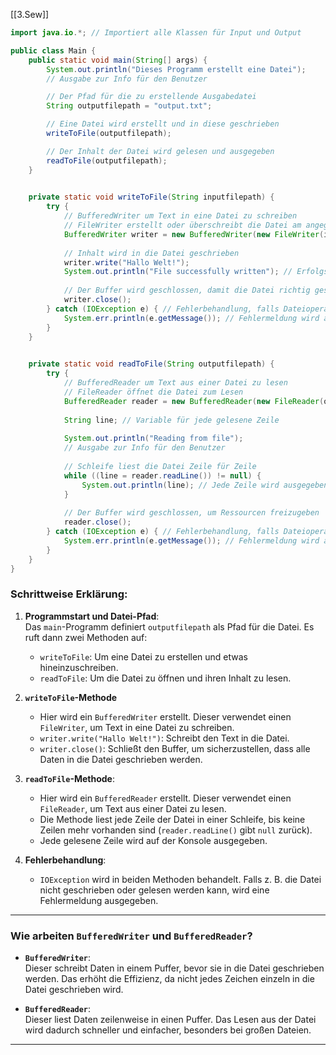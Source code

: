 [[3.Sew]]
```java
import java.io.*; // Importiert alle Klassen für Input und Output

public class Main {
    public static void main(String[] args) {
        System.out.println("Dieses Programm erstellt eine Datei"); 
        // Ausgabe zur Info für den Benutzer

        // Der Pfad für die zu erstellende Ausgabedatei
        String outputfilepath = "output.txt"; 

        // Eine Datei wird erstellt und in diese geschrieben
        writeToFile(outputfilepath); 

        // Der Inhalt der Datei wird gelesen und ausgegeben
        readToFile(outputfilepath); 
    }

    
    private static void writeToFile(String inputfilepath) {
        try {
            // BufferedWriter um Text in eine Datei zu schreiben
            // FileWriter erstellt oder überschreibt die Datei am angegebenen Pfad
            BufferedWriter writer = new BufferedWriter(new FileWriter(inputfilepath)); 
            
            // Inhalt wird in die Datei geschrieben
            writer.write("Hallo Welt!"); 
            System.out.println("File successfully written"); // Erfolgsnachricht
            
            // Der Buffer wird geschlossen, damit die Datei richtig gespeichert wird
            writer.close(); 
        } catch (IOException e) { // Fehlerbehandlung, falls Dateioperation fehlschlägt
            System.err.println(e.getMessage()); // Fehlermeldung wird ausgegeben
        }
    }

    
    private static void readToFile(String outputfilepath) {
        try {
            // BufferedReader um Text aus einer Datei zu lesen
            // FileReader öffnet die Datei zum Lesen
            BufferedReader reader = new BufferedReader(new FileReader(outputfilepath)); 
            
            String line; // Variable für jede gelesene Zeile
            
            System.out.println("Reading from file"); 
            // Ausgabe zur Info für den Benutzer
            
            // Schleife liest die Datei Zeile für Zeile
            while ((line = reader.readLine()) != null) { 
                System.out.println(line); // Jede Zeile wird ausgegeben
            }
            
            // Der Buffer wird geschlossen, um Ressourcen freizugeben
            reader.close(); 
        } catch (IOException e) { // Fehlerbehandlung, falls Dateioperation fehlschlägt
            System.err.println(e.getMessage()); // Fehlermeldung wird ausgegeben
        }
    }
}
```

### **Schrittweise Erklärung:**

1. **Programmstart und Datei-Pfad**:  
    Das `main`-Programm definiert `outputfilepath` als Pfad für die Datei. Es ruft dann zwei Methoden auf:
    - `writeToFile`: Um eine Datei zu erstellen und etwas hineinzuschreiben.
    - `readToFile`: Um die Datei zu öffnen und ihren Inhalt zu lesen.
    
1. **`writeToFile`-Methode** 
    - Hier wird ein `BufferedWriter` erstellt. Dieser verwendet einen `FileWriter`, um Text in eine Datei zu schreiben.
    - `writer.write("Hallo Welt!")`: Schreibt den Text in die Datei.
    - `writer.close()`: Schließt den Buffer, um sicherzustellen, dass alle Daten in die Datei geschrieben werden.
    
1. **`readToFile`-Methode**:
    - Hier wird ein `BufferedReader` erstellt. Dieser verwendet einen `FileReader`, um Text aus einer Datei zu lesen.
    - Die Methode liest jede Zeile der Datei in einer Schleife, bis keine Zeilen mehr vorhanden sind (`reader.readLine()` gibt `null` zurück).
    - Jede gelesene Zeile wird auf der Konsole ausgegeben.
    
1. **Fehlerbehandlung**:
    - `IOException` wird in beiden Methoden behandelt. Falls z. B. die Datei nicht geschrieben oder gelesen werden kann, wird eine Fehlermeldung ausgegeben.

---

### **Wie arbeiten `BufferedWriter` und `BufferedReader`?**

- **`BufferedWriter`**:  
    Dieser schreibt Daten in einem Puffer, bevor sie in die Datei geschrieben werden. Das erhöht die Effizienz, da nicht jedes Zeichen einzeln in die Datei geschrieben wird.
    
- **`BufferedReader`**:  
    Dieser liest Daten zeilenweise in einen Puffer. Das Lesen aus der Datei wird dadurch schneller und einfacher, besonders bei großen Dateien.
    

---
